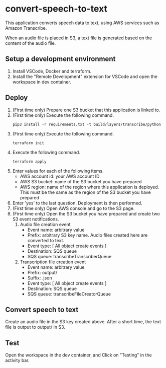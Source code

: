 # convert-speech-to-text

This application converts speech data to text, using AWS services such as Amazon Transcribe.

When an audio file is placed in S3, a text file is generated based on the content of the audio file.

## Setup a development environment

1. Install VSCode, Docker and terraform.
2. Install the "Remote Development" extension for VSCode and open the workspace in dev container.

## Deploy

1. (First time only) Prepare one S3 bucket that this application is linked to.
2. (First time only) Execute the following command.
   ```
   pip3 install -r requirements.txt -t build/layers/transcribe/python
   ```
3. (First time only) Execute the following command.
   ```
   terraform init
   ```
4. Execute the following command.
   ```
   terraform apply
   ```
5. Enter values for each of the following items.
   - AWS account id: your AWS account ID
   - AWS S3 bucket: name of the S3 bucket you have prepared
   - AWS region: name of the region where this application is deployed. This must be the same as the region of the S3 bucket you have prepared
6. Enter 'yes' to the last question. Deployment is then performed.
7. (First time only) Open AWS console and go to the S3 page.
8. (First time only) Open the S3 bucket you have prepared and create two S3 event notifications.
   1. Audio file creation event
      - Event name: arbitrary value
      - Prefix: arbitrary S3 key name. Audio files created here are converted to text.
      - Event type: [ All object create events ]
      - Destination: SQS queue
      - SQS queue: transcribeTranscriberQueue
   2. Transcription file creation event
      - Event name: arbitrary value
      - Prefix: output/
      - Suffix: .json
      - Event type: [ All object create events ]
      - Destination: SQS queue
      - SQS queue: transcribeFileCreatorQueue

## Convert speech to text

Create an audio file in the S3 key created above. After a short time, the text file is output to output/ in S3.

## Test

Open the workspace in the dev container, and Click on "Testing" in the activity bar.
